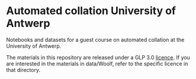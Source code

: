 # Automated collation University of Antwerp
Notebooks and datasets for a guest course on automated collation at the University of Antwerp. 

The materials in this repository are released under a GLP 3.0 [licence](https://github.com/DiXiT-eu/collatex-tutorial/blob/master/LICENSE). If you are interested in the materials in data/Woolf, refer to the specific licence in that directory.
